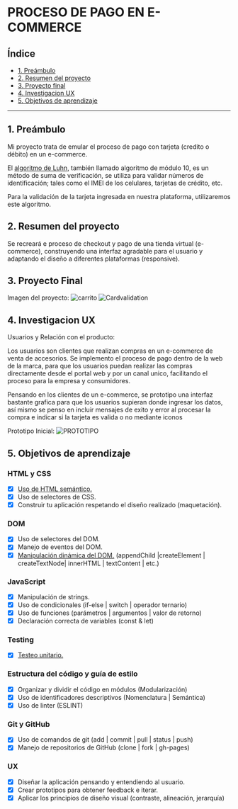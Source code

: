 # PROCESO DE PAGO EN E-COMMERCE

## Índice

* [1. Preámbulo](#1-preámbulo)
* [2. Resumen del proyecto](#2-resumen-del-proyecto)
* [3. Proyecto final](#3-proyecto-final)
* [4. Investigacion UX](#4-investigacion-ux)
* [5. Objetivos de aprendizaje](#5-objetivos-de-aprendizaje)
***

## 1. Preámbulo

Mi proyecto trata de emular el proceso de pago con tarjeta (credito o débito) en un e-commerce.

El [algoritmo de Luhn](https://es.wikipedia.org/wiki/Algoritmo_de_Luhn),
también llamado algoritmo de módulo 10, es un método de suma de verificación,
se utiliza para validar números de identificación; tales como el IMEI de los
celulares, tarjetas de crédito, etc.

Para la validación de la tarjeta ingresada en nuestra plataforma, utilizaremos este algoritmo.

## 2. Resumen del proyecto

Se recreará e proceso de checkout y pago de una tienda virtual (e-commerce), construyendo una interfaz agradable para el usuario y adaptando el diseño a diferentes plataformas (responsive).

## 3. Proyecto Final

Imagen del proyecto:
![carrito](https://user-images.githubusercontent.com/85115054/122286228-3f387880-ceb5-11eb-854a-1f43615d9517.png)
![Cardvalidation](https://user-images.githubusercontent.com/85115054/122286987-14025900-ceb6-11eb-8199-8d115f273556.PNG)


## 4. Investigacion UX

Usuarios y Relación con el producto:

Los usuarios son clientes que realizan compras en un e-commerce de venta de accesorios. Se implemento el proceso de pago dentro de la web de la marca, para que los usuarios puedan realizar las compras directamente desde el portal web y por un canal unico, facilitando el proceso para la empresa y consumidores.

Pensando en los clientes de un e-commerce, se prototipo una interfaz bastante grafica para que los usuarios supieran donde ingresar los datos, así mismo se penso en incluir mensajes de exito y error al procesar la compra e indicar si la tarjeta es valida o no mediante iconos

Prototipo Inicial:
![PROTOTIPO](https://user-images.githubusercontent.com/85115054/122286142-29c34e80-ceb5-11eb-8d26-cd5ba0764828.png)

## 5. Objetivos de aprendizaje

### HTML y CSS

* [X] [Uso de HTML semántico.](https://developer.mozilla.org/en-US/docs/Glossary/Semantics#Semantics_in_HTML)
* [X] Uso de selectores de CSS.
* [X] Construir tu aplicación respetando el diseño realizado (maquetación).

### DOM

* [X] Uso de selectores del DOM.
* [X] Manejo de eventos del DOM.
* [X] [Manipulación dinámica del DOM.](https://developer.mozilla.org/es/docs/Referencia_DOM_de_Gecko/Introducci%C3%B3n)
(appendChild |createElement | createTextNode| innerHTML | textContent | etc.)

### JavaScript

* [X] Manipulación de strings.
* [X] Uso de condicionales (if-else | switch | operador ternario)
* [X] Uso de funciones (parámetros | argumentos | valor de retorno)
* [X] Declaración correcta de variables (const & let)

### Testing

* [X] [Testeo unitario.](https://jestjs.io/docs/es-ES/getting-started)

### Estructura del código y guía de estilo

* [X] Organizar y dividir el código en módulos (Modularización)
* [X] Uso de identificadores descriptivos (Nomenclatura | Semántica)
* [X] Uso de linter (ESLINT)

### Git y GitHub

* [X] Uso de comandos de git (add | commit | pull | status | push)
* [X] Manejo de repositorios de GitHub (clone | fork | gh-pages)

### UX

* [X] Diseñar la aplicación pensando y entendiendo al usuario.
* [X] Crear prototipos para obtener feedback e iterar.
* [X] Aplicar los principios de diseño visual (contraste, alineación, jerarquía)
